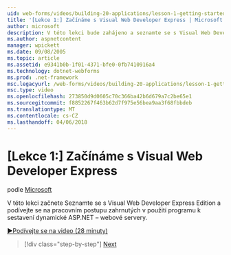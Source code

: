 ```yaml
---
uid: web-forms/videos/building-20-applications/lesson-1-getting-started-with-visual-web-developer-express
title: '[Lekce 1:] Začínáme s Visual Web Developer Express | Microsoft Docs'
author: microsoft
description: V této lekci bude zahájeno a seznamte se s Visual Web Developer Express Edition, podívejte se na zahrnutých v použití programu k sestavení dyn pracovního postupu...
ms.author: aspnetcontent
manager: wpickett
ms.date: 09/08/2005
ms.topic: article
ms.assetid: e9341b0b-1f01-4371-bfe0-0fb7410916a4
ms.technology: dotnet-webforms
ms.prod: .net-framework
msc.legacyurl: /web-forms/videos/building-20-applications/lesson-1-getting-started-with-visual-web-developer-express
msc.type: video
ms.openlocfilehash: 273850d9d0605c70c366ba42b6d679a7c2be65e1
ms.sourcegitcommit: f8852267f463b62d7f975e56bea9aa3f68fbbdeb
ms.translationtype: MT
ms.contentlocale: cs-CZ
ms.lasthandoff: 04/06/2018
---
```

<a name="lesson-1-getting-started-with-visual-web-developer-express"></a>[Lekce 1:] Začínáme s Visual Web Developer Express
====================
podle [Microsoft](https://github.com/microsoft)

V této lekci začnete Seznamte se s Visual Web Developer Express Edition a podívejte se na pracovním postupu zahrnutých v použití programu k sestavení dynamické ASP.NET – webové servery.

[&#9654;Podívejte se na video (28 minuty)](https://channel9.msdn.com/Blogs/ASP-NET-Site-Videos/lesson-1-getting-started-with-visual-web-developer-express)

> [!div class="step-by-step"]
> [Next](lesson-2-creating-a-web-forms-user-interface.md)

